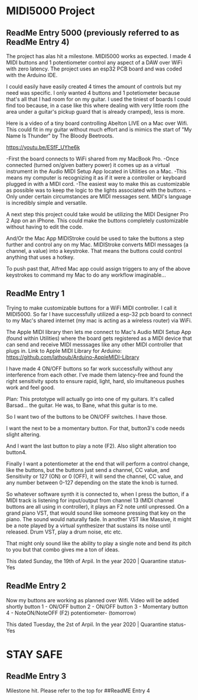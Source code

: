 

# MIDI5000 Project

## ReadMe Entry 5000 (previously referred to as ReadMe Entry 4) 
The project has alas hit a milestone. MIDI5000 works as expected. I made 4 MIDI buttons and 1 potentiometer control any aspect of a DAW over WiFi with zero latency. The project uses an esp32 PCB board and was coded with the Arduino IDE.

I could easily have easily created 4 times the amount of controls but my need was specific. I only wanted 4 buttons and 1 potetiometer because that's all that I had room for on my guitar. I used the tiniest of boards I could find too because, in a case like this where dealing with very little room (the area under a guitar's pickup guard that is already cramped), less is more.

Here is a video of a tiny board controlling Abelton LIVE on a Mac over Wifi. This could fit in my guitar without much effort and is mimics the start of "My Name Is Thunder" by The Bloody Beetroots.

https://youtu.be/ESfF_UYhe6k


-First the board connects to WiFi shared from my MacBook Pro.
-Once connected (turned on/given battery power) it comes up as a virtual instrument in the Audio MIDI Setup App located in Utilities on a Mac.
-This means my computer is recognizing it as if it were a controller or keyboard plugged in with a MIDI cord.
-The easiest way to make this as customizable as possible was to keep the logic to the lights associated with the buttons. 
-Only under certain circumstances are MIDI messages sent. MIDI's language is incredibly simple and versatile.  

A next step this project could take would be utilizing the MIDI Designer Pro 2 App on an iPhone. This could make the buttons completely customizable without having to edit the code. 

And/Or the Mac App MIDIStroke could be used to take the buttons a step further and control any on my Mac.  MIDIStroke converts MIDI messages (a channel, a value) into a keystroke.  That means the buttons could control anything that uses a hotkey. 

To push past that, Alfred Mac app could assign triggers to any of the above keystrokes to command my Mac to do any workflow imaginable... 


## ReadMe Entry 1
Trying to make customizable buttons for a WiFi MIDI controller. I call it MIDI5000. So far I have successfully utilized a esp-32 pcb board to connect to my Mac's shared internet (my mac is acting as a wireless router) via WiFi.  

The Apple MIDI library then lets me connect to Mac's Audio MIDI Setup App (found within Utilities) where the board gets registered as a MIDI device that can send and receive MIDI messsages like any other MIDI controller that plugs in.
Link to Apple MIDI Library for Arduino: https://github.com/lathoub/Arduino-AppleMIDI-Library

I have made 4 ON/OFF buttons so far work successfully without any interference from each other. I've made them latency-free and found the right sensitivity spots to ensure rapid, light, hard, slo imultaneous pushes work and feel good.

Plan:
This prototype will actually go into one of my guitars. It's called Barsad... the guitar. He was, to Bane, what this guitar is to me. 

So I want two of the buttons to be ON/OFF switches. I have those.

I want the next to be a momentary button. For that, button3's code needs slight altering.

And I want the last button to play a note (F2). Also slight alteration too button4.  

Finally I want a potentiometer at the end that will perform a control change, like the buttons, but the buttons just send a channel, CC value, and Sensitivity or 127 (ON) or 0 (OFF), it will send the channel, CC value, and any number between 0-127 depending on the state the knob is turned.

So whatever software synth it is connected to, when I press the button, if a MIDI track is listening for input/output from channel 13 (MIDI channel buttons are all using in controller), it plays an F2 note until unpressed. On a grand piano VST, that would sound like someone pressing that key on the piano. The sound would naturally fade. In another VST like Massive, it might be a note played by a virtual synthesizer that sustains its noise until released.  Drum VST, play a drum noise, etc etc.  

That might only sound like the ability to play a single note and bend its pitch to you but that combo gives me a ton of ideas.


This dated Sunday, the 19th of Arpil. In the year 2020 | Quarantine status- Yes


## ReadMe Entry 2
Now my buttons are working as planned over Wifi. Video will be added shortly
button 1 - ON/OFF
button 2 - ON/OFF
button 3 - Momentary
button 4 - NoteON/NoteOFF (F2)
potentiometer- (tomorrow)


This dated Tuesday, the 2st of Arpil. In the year 2020 | Quarantine status- Yes

# STAY SAFE

## ReadMe Entry 3 
Milestone hit. Please refer to the top for ##ReadME Entry 4
